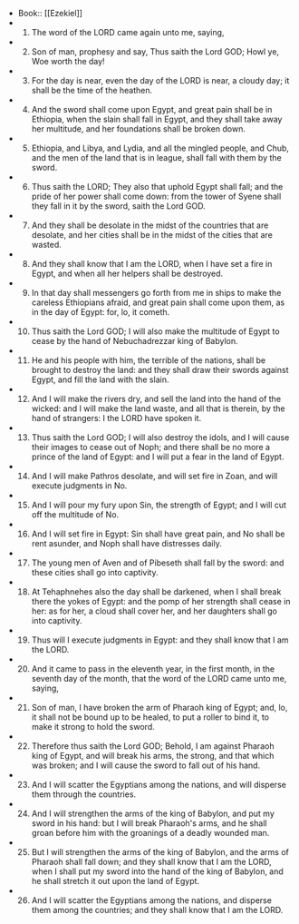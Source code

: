 - Book:: [[Ezekiel]]
- 1. The word of the LORD came again unto me, saying,
- 2. Son of man, prophesy and say, Thus saith the Lord GOD; Howl ye, Woe worth the day!
- 3. For the day is near, even the day of the LORD is near, a cloudy day; it shall be the time of the heathen.
- 4. And the sword shall come upon Egypt, and great pain shall be in Ethiopia, when the slain shall fall in Egypt, and they shall take away her multitude, and her foundations shall be broken down.
- 5. Ethiopia, and Libya, and Lydia, and all the mingled people, and Chub, and the men of the land that is in league, shall fall with them by the sword.
- 6. Thus saith the LORD; They also that uphold Egypt shall fall; and the pride of her power shall come down: from the tower of Syene shall they fall in it by the sword, saith the Lord GOD.
- 7. And they shall be desolate in the midst of the countries that are desolate, and her cities shall be in the midst of the cities that are wasted.
- 8. And they shall know that I am the LORD, when I have set a fire in Egypt, and when all her helpers shall be destroyed.
- 9. In that day shall messengers go forth from me in ships to make the careless Ethiopians afraid, and great pain shall come upon them, as in the day of Egypt: for, lo, it cometh.
- 10. Thus saith the Lord GOD; I will also make the multitude of Egypt to cease by the hand of Nebuchadrezzar king of Babylon.
- 11. He and his people with him, the terrible of the nations, shall be brought to destroy the land: and they shall draw their swords against Egypt, and fill the land with the slain.
- 12. And I will make the rivers dry, and sell the land into the hand of the wicked: and I will make the land waste, and all that is therein, by the hand of strangers: I the LORD have spoken it.
- 13. Thus saith the Lord GOD; I will also destroy the idols, and I will cause their images to cease out of Noph; and there shall be no more a prince of the land of Egypt: and I will put a fear in the land of Egypt.
- 14. And I will make Pathros desolate, and will set fire in Zoan, and will execute judgments in No.
- 15. And I will pour my fury upon Sin, the strength of Egypt; and I will cut off the multitude of No.
- 16. And I will set fire in Egypt: Sin shall have great pain, and No shall be rent asunder, and Noph shall have distresses daily.
- 17. The young men of Aven and of Pibeseth shall fall by the sword: and these cities shall go into captivity.
- 18. At Tehaphnehes also the day shall be darkened, when I shall break there the yokes of Egypt: and the pomp of her strength shall cease in her: as for her, a cloud shall cover her, and her daughters shall go into captivity.
- 19. Thus will I execute judgments in Egypt: and they shall know that I am the LORD.
- 20. And it came to pass in the eleventh year, in the first month, in the seventh day of the month, that the word of the LORD came unto me, saying,
- 21. Son of man, I have broken the arm of Pharaoh king of Egypt; and, lo, it shall not be bound up to be healed, to put a roller to bind it, to make it strong to hold the sword.
- 22. Therefore thus saith the Lord GOD; Behold, I am against Pharaoh king of Egypt, and will break his arms, the strong, and that which was broken; and I will cause the sword to fall out of his hand.
- 23. And I will scatter the Egyptians among the nations, and will disperse them through the countries.
- 24. And I will strengthen the arms of the king of Babylon, and put my sword in his hand: but I will break Pharaoh's arms, and he shall groan before him with the groanings of a deadly wounded man.
- 25. But I will strengthen the arms of the king of Babylon, and the arms of Pharaoh shall fall down; and they shall know that I am the LORD, when I shall put my sword into the hand of the king of Babylon, and he shall stretch it out upon the land of Egypt.
- 26. And I will scatter the Egyptians among the nations, and disperse them among the countries; and they shall know that I am the LORD.
